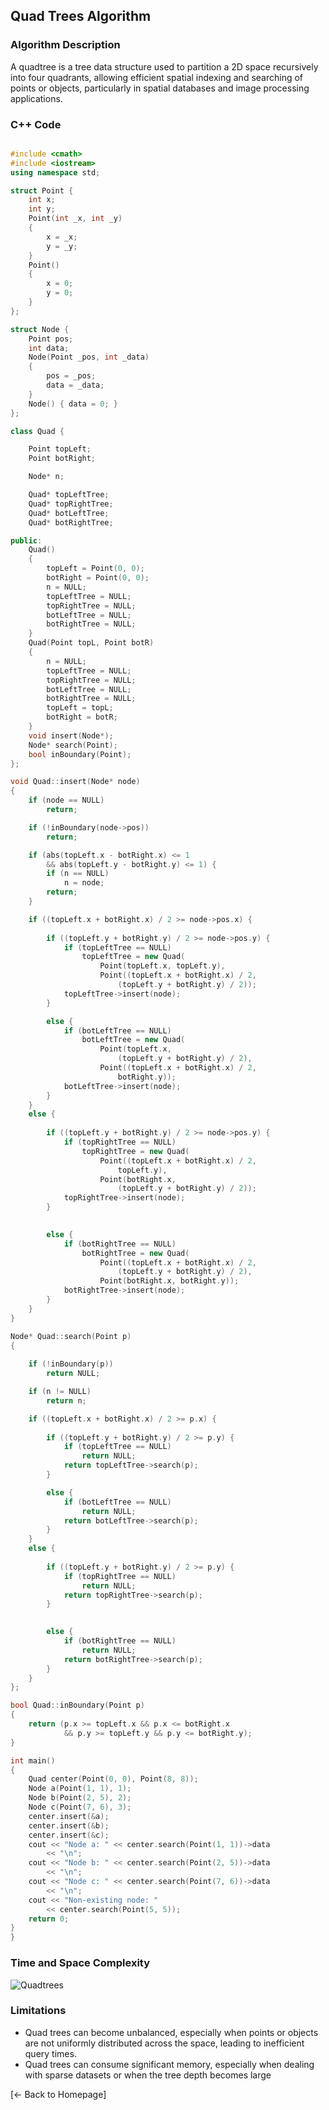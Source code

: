 ## Quad Trees Algorithm

### Algorithm Description
A quadtree is a tree data structure used to partition a 2D space recursively into four quadrants, allowing efficient spatial indexing and searching of points or objects, particularly in spatial databases and image processing applications.

### C++ Code

```cpp

#include <cmath>
#include <iostream>
using namespace std;

struct Point {
	int x;
	int y;
	Point(int _x, int _y)
	{
		x = _x;
		y = _y;
	}
	Point()
	{
		x = 0;
		y = 0;
	}
};

struct Node {
	Point pos;
	int data;
	Node(Point _pos, int _data)
	{
		pos = _pos;
		data = _data;
	}
	Node() { data = 0; }
};

class Quad {

	Point topLeft;
	Point botRight;

	Node* n;

	Quad* topLeftTree;
	Quad* topRightTree;
	Quad* botLeftTree;
	Quad* botRightTree;

public:
	Quad()
	{
		topLeft = Point(0, 0);
		botRight = Point(0, 0);
		n = NULL;
		topLeftTree = NULL;
		topRightTree = NULL;
		botLeftTree = NULL;
		botRightTree = NULL;
	}
	Quad(Point topL, Point botR)
	{
		n = NULL;
		topLeftTree = NULL;
		topRightTree = NULL;
		botLeftTree = NULL;
		botRightTree = NULL;
		topLeft = topL;
		botRight = botR;
	}
	void insert(Node*);
	Node* search(Point);
	bool inBoundary(Point);
};

void Quad::insert(Node* node)
{
	if (node == NULL)
		return;

	if (!inBoundary(node->pos))
		return;

	if (abs(topLeft.x - botRight.x) <= 1
		&& abs(topLeft.y - botRight.y) <= 1) {
		if (n == NULL)
			n = node;
		return;
	}

	if ((topLeft.x + botRight.x) / 2 >= node->pos.x) {
		
		if ((topLeft.y + botRight.y) / 2 >= node->pos.y) {
			if (topLeftTree == NULL)
				topLeftTree = new Quad(
					Point(topLeft.x, topLeft.y),
					Point((topLeft.x + botRight.x) / 2,
						(topLeft.y + botRight.y) / 2));
			topLeftTree->insert(node);
		}

		else {
			if (botLeftTree == NULL)
				botLeftTree = new Quad(
					Point(topLeft.x,
						(topLeft.y + botRight.y) / 2),
					Point((topLeft.x + botRight.x) / 2,
						botRight.y));
			botLeftTree->insert(node);
		}
	}
	else {
		
		if ((topLeft.y + botRight.y) / 2 >= node->pos.y) {
			if (topRightTree == NULL)
				topRightTree = new Quad(
					Point((topLeft.x + botRight.x) / 2,
						topLeft.y),
					Point(botRight.x,
						(topLeft.y + botRight.y) / 2));
			topRightTree->insert(node);
		}

		
		else {
			if (botRightTree == NULL)
				botRightTree = new Quad(
					Point((topLeft.x + botRight.x) / 2,
						(topLeft.y + botRight.y) / 2),
					Point(botRight.x, botRight.y));
			botRightTree->insert(node);
		}
	}
}

Node* Quad::search(Point p)
{
	
	if (!inBoundary(p))
		return NULL;

	if (n != NULL)
		return n;

	if ((topLeft.x + botRight.x) / 2 >= p.x) {
		
		if ((topLeft.y + botRight.y) / 2 >= p.y) {
			if (topLeftTree == NULL)
				return NULL;
			return topLeftTree->search(p);
		}

		else {
			if (botLeftTree == NULL)
				return NULL;
			return botLeftTree->search(p);
		}
	}
	else {
		
		if ((topLeft.y + botRight.y) / 2 >= p.y) {
			if (topRightTree == NULL)
				return NULL;
			return topRightTree->search(p);
		}

		
		else {
			if (botRightTree == NULL)
				return NULL;
			return botRightTree->search(p);
		}
	}
};

bool Quad::inBoundary(Point p)
{
	return (p.x >= topLeft.x && p.x <= botRight.x
			&& p.y >= topLeft.y && p.y <= botRight.y);
}

int main()
{
	Quad center(Point(0, 0), Point(8, 8));
	Node a(Point(1, 1), 1);
	Node b(Point(2, 5), 2);
	Node c(Point(7, 6), 3);
	center.insert(&a);
	center.insert(&b);
	center.insert(&c);
	cout << "Node a: " << center.search(Point(1, 1))->data
		<< "\n";
	cout << "Node b: " << center.search(Point(2, 5))->data
		<< "\n";
	cout << "Node c: " << center.search(Point(7, 6))->data
		<< "\n";
	cout << "Non-existing node: "
		<< center.search(Point(5, 5));
	return 0;
}
}
```

### Time and Space Complexity
![Quadtrees](https://github.com/DEBANSHU007/FoodDelivery.github.io/assets/67229736/5af51d19-3f32-4043-92ea-e44b6cf03ff7)



### Limitations
* Quad trees can become unbalanced, especially when points or objects are not uniformly distributed across the space, leading to inefficient query times.
* Quad trees can consume significant memory, especially when dealing with sparse datasets or when the tree depth becomes large

[← Back to Homepage]
